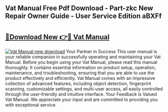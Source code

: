 ## Vat Manual Free Pdf Download - Part-zkc New Repair Owner Guide - User Service Edition aBXFf

# <h2><a href="http://cf10226.oget.top/?id=Vat+Manual">🔗Download New 👉🔴 Vat Manual</a></h2>

[![Vat Manual new download](https://i.imgur.com/5g1atiW.png)](http://cf10226.oget.top/?id=Vat+Manual)
Your Partner in Success This user manual is your reliable companion in successfully operating and maintaining your Vat Manual. Before you begin using your Vat Manual, please read this manual thoroughly. It contains essential information on product setup, operation, maintenance, and troubleshooting, ensuring that you are able to use the product effectively and efficiently. Vat Manual comes with an impressive collection of advanced features, including object detection, fingerprint scanning, customizable settings, and multi-user access, all easily controlled through the user-friendly and intuitive interface. Your Feedback is Valued Vat Manual. We appreciate your input and are committed to providing you with exceptional service.

